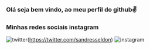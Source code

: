   ### Olá seja bem vindo, ao meu perfil do github✌️
### Minhas redes sociais instagram
![twitter](https://img.shields.io/badge/Twitter-1DA1F2?style=for-the-badge&logo=twitter&logoColor=white)(https://twitter.com/sandresseldon)
![instagram](https://img.shields.io/badge/Instagram-E4405F?style=for-the-badge&logo=instagram&logoColor=white)
